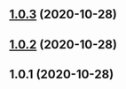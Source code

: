 ## [1.0.3](https://github.com/imcuttle/module-path-hook/compare/v1.0.2...v1.0.3) (2020-10-28)

## [1.0.2](https://github.com/imcuttle/module-path-hook/compare/v1.0.1...v1.0.2) (2020-10-28)

## 1.0.1 (2020-10-28)
